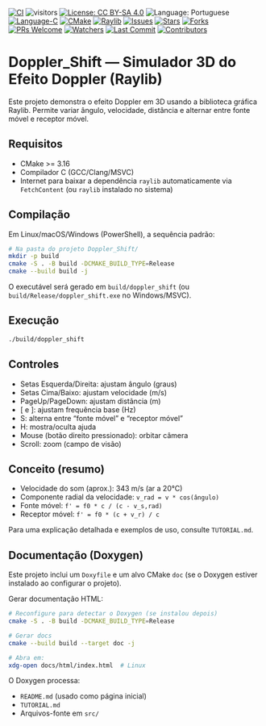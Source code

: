 [![CI](https://github.com/ArvoreDosSaberes/Doppler_Shift/actions/workflows/ci.yml/badge.svg)](https://github.com/ArvoreDosSaberes/Doppler_Shift/actions/workflows/ci.yml)
![visitors](https://visitor-badge.laobi.icu/badge?page_id=ArvoreDosSaberes.Doppler_Shift)
[![License: CC BY-SA 4.0](https://img.shields.io/badge/License-CC_BY--SA_4.0-blue.svg)](https://creativecommons.org/licenses/by-sa/4.0/)
![Language: Portuguese](https://img.shields.io/badge/Language-Portuguese-brightgreen.svg)
[![Language-C](https://img.shields.io/badge/language-C-blue.svg)](https://en.wikipedia.org/wiki/C_(programming_language))
[![CMake](https://img.shields.io/badge/build-CMake-informational.svg)](https://cmake.org/)
[![Raylib](https://img.shields.io/badge/graphics-raylib-2ea44f.svg)](https://www.raylib.com/)
[![Issues](https://img.shields.io/github/issues/ArvoreDosSaberes/Doppler_Shift.svg)](https://github.com/ArvoreDosSaberes/Doppler_Shift/issues)
[![Stars](https://img.shields.io/github/stars/ArvoreDosSaberes/Doppler_Shift.svg)](https://github.com/ArvoreDosSaberes/Doppler_Shift/stargazers)
[![Forks](https://img.shields.io/github/forks/ArvoreDosSaberes/Doppler_Shift.svg)](https://github.com/ArvoreDosSaberes/Doppler_Shift/network/members)
[![PRs Welcome](https://img.shields.io/badge/PRs-welcome-brightgreen.svg)](https://makeapullrequest.com)
[![Watchers](https://img.shields.io/github/watchers/ArvoreDosSaberes/Doppler_Shift)](https://github.com/ArvoreDosSaberes/Doppler_Shift/watchers)
[![Last Commit](https://img.shields.io/github/last-commit/ArvoreDosSaberes/Doppler_Shift)](https://github.com/ArvoreDosSaberes/Doppler_Shift/commits)
[![Contributors](https://img.shields.io/github/contributors/ArvoreDosSaberes/Doppler_Shift)](https://github.com/ArvoreDosSaberes/Doppler_Shift/graphs/contributors)

# Doppler_Shift — Simulador 3D do Efeito Doppler (Raylib)

Este projeto demonstra o efeito Doppler em 3D usando a biblioteca gráfica Raylib.
Permite variar ângulo, velocidade, distância e alternar entre fonte móvel e receptor móvel.

## Requisitos
- CMake >= 3.16
- Compilador C (GCC/Clang/MSVC)
- Internet para baixar a dependência `raylib` automaticamente via `FetchContent` (ou `raylib` instalado no sistema)

## Compilação

Em Linux/macOS/Windows (PowerShell), a sequência padrão:

```bash
# Na pasta do projeto Doppler_Shift/
mkdir -p build
cmake -S . -B build -DCMAKE_BUILD_TYPE=Release
cmake --build build -j
```

O executável será gerado em `build/doppler_shift` (ou `build/Release/doppler_shift.exe` no Windows/MSVC).

## Execução

```bash
./build/doppler_shift
```

## Controles
- Setas Esquerda/Direita: ajustam ângulo (graus)
- Setas Cima/Baixo: ajustam velocidade (m/s)
- PageUp/PageDown: ajustam distância (m)
- [ e ]: ajustam frequência base (Hz)
- S: alterna entre “fonte móvel” e “receptor móvel”
- H: mostra/oculta ajuda
- Mouse (botão direito pressionado): orbitar câmera
- Scroll: zoom (campo de visão)

## Conceito (resumo)
- Velocidade do som (aprox.): 343 m/s (ar a 20°C)
- Componente radial da velocidade: `v_rad = v * cos(ângulo)`
- Fonte móvel: `f' = f0 * c / (c - v_s,rad)`
- Receptor móvel: `f' = f0 * (c + v_r) / c`

Para uma explicação detalhada e exemplos de uso, consulte `TUTORIAL.md`.

## Documentação (Doxygen)

Este projeto inclui um `Doxyfile` e um alvo CMake `doc` (se o Doxygen estiver instalado ao configurar o projeto).

Gerar documentação HTML:

```bash
# Reconfigure para detectar o Doxygen (se instalou depois)
cmake -S . -B build -DCMAKE_BUILD_TYPE=Release

# Gerar docs
cmake --build build --target doc -j

# Abra em:
xdg-open docs/html/index.html  # Linux
```

O Doxygen processa:
- `README.md` (usado como página inicial)
- `TUTORIAL.md`
- Arquivos-fonte em `src/`
